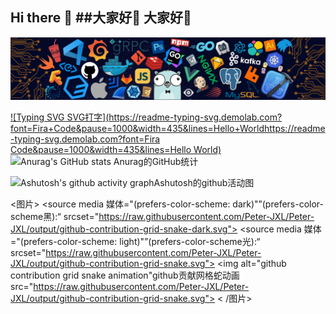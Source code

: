 ## Hi there 👋   ##大家好👋   大家好👋
![image   图像](https://github.com/Sakanasaigao/Sakanasaigao/blob/main/it.png)

[![Typing SVG   SVG打字](https://readme-typing-svg.demolab.com?font=Fira+Code&pause=1000&width=435&lines=Hello+Worldhttps://readme-typing-svg.demolab.com?font=Fira Code&pause=1000&width=435&lines=Hello World)](https://git.io/typing-svg)
![Anurag's GitHub stats   Anurag的GitHub统计](https://github-readme-stats.vercel.app/api?username=Sakanasaigao&show_icons=true)


![Ashutosh's github activity graphAshutosh的github活动图](https://github-readme-activity-graph.vercel.app/graph?username=Sakanasaigao)

<picture>   <图片>
  <source media   媒体="(prefers-color-scheme: dark)"”(prefers-color-scheme黑):“ srcset="https://raw.githubusercontent.com/Peter-JXL/Peter-JXL/output/github-contribution-grid-snake-dark.svg">
  <source media   媒体="(prefers-color-scheme: light)"”(prefers-color-scheme光):“ srcset="https://raw.githubusercontent.com/Peter-JXL/Peter-JXL/output/github-contribution-grid-snake.svg">
  <img alt="github contribution grid snake animation"github贡献网格蛇动画 src="https://raw.githubusercontent.com/Peter-JXL/Peter-JXL/output/github-contribution-grid-snake.svg">
</picture>   < /图片>


